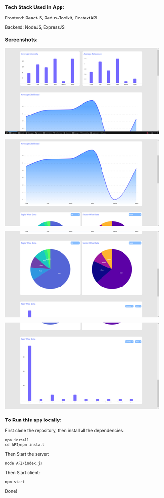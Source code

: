 ### Tech Stack Used in App:

Frontend: ReactJS, Redux-Toolkit, ContextAPI

Backend: NodeJS, ExpressJS 

### Screenshots:

![Alt text](https://github.com/akash242000/BlackcofferD3/blob/main/public/Screenshot%20(400).png?raw=true)

![Alt text](https://github.com/akash242000/BlackcofferD3/blob/main/public/Screenshot%20(401).png?raw=true)


![Alt text](https://github.com/akash242000/BlackcofferD3/blob/main/public/Screenshot%20(402).png?raw=true)

![Alt text](https://github.com/akash242000/BlackcofferD3/blob/main/public/Screenshot%20(403).png?raw=true)



### To Run this app locally:

First clone the repository, then install all the dependencies:

```
npm install
cd API/npm install
```

Then Start the server:
```
node API/index.js
```

Then Start client:

```
npm start
```
Done!
